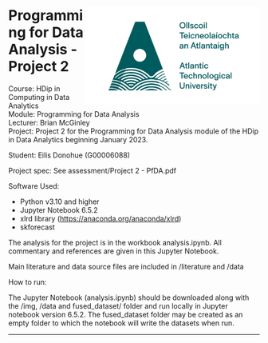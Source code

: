 <h1><img align="right" width="350" src="img/ATU-Logo-Full-RGB-Green.jpg"> Programming for Data Analysis - Project 2
</h1>
<p> 
Course: HDip in Computing in Data Analytics <br>
Module: Programming for Data Analysis <br>
Lecturer: Brian McGinley <br>
Project: Project 2 for the Programming for Data Analysis module of the HDip in Data Analytics beginning January 2023. 
    
Student: Eilis Donohue (G00006088)

Project spec:
See assessment/Project 2 - PfDA.pdf

Software Used: 
 - Python v3.10 and higher
 - Jupyter Notebook 6.5.2   
 - xlrd library (https://anaconda.org/anaconda/xlrd)
 - skforecast
 </p>


The analysis for the project is in the workbook analysis.ipynb. All commentary and references are given in this Jupyter Notebook. 

Main literature and data source files are included in /literature and /data

How to run:

The Jupyter Notebook (analysis.ipynb) should be downloaded along with the /img, /data and fused_dataset/ folder and run locally in Jupyter notebook version 6.5.2.  The fused_dataset folder may be created as an empty folder to which the notebook will write the datasets when run.
 - - -


